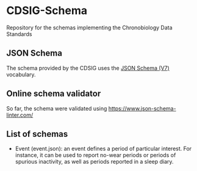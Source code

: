 # CDSIG-Schema
Repository for the schemas implementing the Chronobiology Data Standards

## JSON Schema

The schema provided by the CDSIG uses the [JSON Schema (V7)](https://json-schema.org/)
vocabulary.

## Online schema validator

So far, the schema were validated using https://www.json-schema-linter.com/

## List of schemas

* Event (event.json): an event defines a period of particular interest. For instance, it can be used to report no-wear periods or periods of spurious inactivity, as well as periods reported in a sleep diary.
